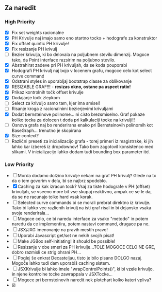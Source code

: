 ## Za naredit

### High Priority

- [x] Fix set weights racionalne
- [x] PH Krivulje naj imajo samo eno startno tocko + hodografe za konstruktor
- [x] Fix offset quintic PH krivulje!
- [x] Fix resizanje PH krivulj
- [ ] Bezier krivulja, ki bo delovala na poljubnem stevilu dimenzij. Mogoce tako, da Point interface razsirim na
  poljubno stevilo.
- [x] Abstrahirat zadeve pri PH krivuljah, da se koda pouporabi
- [x] Hodografi PH krivulj naj bojo v locenem grafu, mogoce celo kot select curve command
- [x] Odstrani styles in uporabljaj bootstrap classe za oblikovanje
- [x] RESIZABLE GRAF!!! - **resizas okno, ostane pa aspect ratio!**
- [x] Prikaz kontrolnih točk offset krivulje
- [x] Dodajanje točk zlepkom
- [ ] Select za krivuljo samo tam, kjer ima smisel!
- [ ] Risanje kroga z racionalnimi bezierjevimi krivuljami
- [x] Dodat bernsteinove polinome... ni cisto brezsmiselno. Graf pokaze koliko tocka za dolocen t doda pri kalkulaciji
  tocke na krivulji!!
- [ ] Osnova grafa naj bo renderirana enako pri Bernsteinovih polinomih kot BaseGraph... trenutno je skopirana
- [x] Size context?
- [ ] Različni preseti za inicializacijo grafa - torej primeri iz magistrske, ki jih lahko kar izbereš iz dropdownov!
  Tako bom zagotovil konsistenco med slikami. V inicializacijo lahko dodam tudi bounding box parameter itd.

### Low Priority

- [ ] Morda dodamo dolžino krivulje nekam na graf PH krivulj? Glede na to da o tem govorim v delu, bi se najbrz
  spodoblo.
- [x] Caching za kak izracun tock? Vsaj za tiste hodografe v PH (offset) krivuljah, se vseeno more bit vse skupaj
  reaktivno, ampak ce se le da, da se ne racunajo tolko hard vsak korak.
- [ ] Selected curve commands bi se morali prebrat direktno iz krivulje. Tako bi lahko vec razlicnih krivulj na isti
  graf risal in bi dejansko vsaka svoje renderirala...
- [ ] Mogoce celo, ce bi naredu interface za vsako "metodo" in potem naredu da ce implementira, potem nastavi command,
  drugace pa ne.
- [ ] JSX/JXG imenovanje na pravih mestih pravo!
- [ ] Uporabi Javascript get/set ne nekih svojih pisat!
- [ ] Make JGBox self-initiating! it should be possible!
- [ ] Resizanje v obe smeri za PH krivulje...TOLE MOGOCE CELO NE GRE, dobro razmisli ce strig ohrani PH...
- [ ] Poglej še enkrat Decasteljau, tisto je bilo pisano DOLGO nazaj. Mogoče lahko tudi dam uporabiš caching sistem.
- [ ] JSXKrivulje bi lahko imele "wrapControlPoints()", ki bi vzele krivuljo, in njene kontrolne tocke zawrappala v
  JSXTocke...
- [ ] Mogoce pri bernsteinovih naredit nek plotchart kolko kateri vpliva?
- [x]